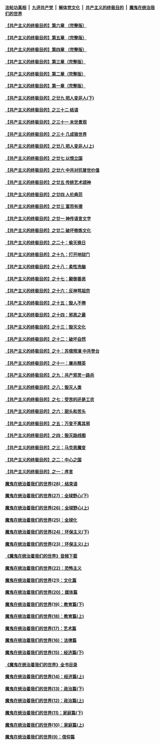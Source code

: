 ####  [法轮功真相](../../../../basic/blob/master/README.md?t=04190901) &nbsp;|&nbsp; [九评共产党](../../../../9ping.md/blob/master/README.md?t=04190901) &nbsp;|&nbsp; [解体党文化](../../../../jtdwh.md/blob/master/README.md?t=04190901)  &nbsp;|&nbsp; [共产主义的终极目的](../../../../gczydzjmd.md/blob/master/README.md?t=04190901) &nbsp;|&nbsp; [魔鬼在统治我们的世界](../../../../mgztzwmdsj.md/blob/master/README.md?t=04190901) 

#### [【共产主义的终极目的】第六章 （完整版）](../pages/nsc422/n11428913.md?t=04190901) 

#### [【共产主义的终极目的】第五章 （完整版）](../pages/nsc422/n11428912.md?t=04190901) 

#### [【共产主义的终极目的】第四章 （完整版）](../pages/nsc422/n11428907.md?t=04190901) 

#### [【共产主义的终极目的】第三章（完整版）](../pages/nsc422/n11428848.md?t=04190901) 

#### [【共产主义的终极目的】第二章（完整版）](../pages/nsc422/n11428831.md?t=04190901) 

#### [【共产主义的终极目的】第一章（完整版）](../pages/nsc422/n11417651.md?t=04190901) 

#### [【共产主义的终极目的】之廿九 把人变非人(下)](../pages/nsc422/n11344140.md?t=04190901) 

#### [【共产主义的终极目的】之三十二 结语](../pages/nsc422/n11360535.md?t=04190901) 

#### [【共产主义的终极目的】之三十一 末世景观](../pages/nsc422/n11351129.md?t=04190901) 

#### [【共产主义的终极目的】之三十 几成狼世界](../pages/nsc422/n11348280.md?t=04190901) 

#### [【共产主义的终极目的】之廿八 把人变非人(上)](../pages/nsc422/n11340492.md?t=04190901) 

#### [【共产主义的终极目的】之廿七 以恨立国](../pages/nsc422/n11336944.md?t=04190901) 

#### [【共产主义的终极目的】之廿六 中共对抗普世价值](../pages/nsc422/n11324785.md?t=04190901) 

#### [【共产主义的终极目的】之廿五 传统艺术颂神](../pages/nsc422/n11296396.md?t=04190901) 

#### [【共产主义的终极目的】之廿四 人伦典范](../pages/nsc422/n11296397.md?t=04190901) 

#### [【共产主义的终极目的】之廿三 富而有德](../pages/nsc422/n11283598.md?t=04190901) 

#### [【共产主义的终极目的】之廿一 神传语言文字](../pages/nsc422/n11263265.md?t=04190901) 

#### [【共产主义的终极目的】之廿二 破坏修炼文化](../pages/nsc422/n11245728.md?t=04190901) 

#### [【共产主义的终极目的】之二十：偷天换日](../pages/nsc422/n11238846.md?t=04190901) 

#### [【共产主义的终极目的】之十九：打开地狱门](../pages/nsc422/n11206376.md?t=04190901) 

#### [【共产主义的终极目的】之十八：柔性洗脑](../pages/nsc422/n11199994.md?t=04190901) 

#### [【共产主义的终极目的】之十七：颠倒善恶](../pages/nsc422/n11179782.md?t=04190901) 

#### [【共产主义的终极目的】之十六：反神骂祖宗](../pages/nsc422/n11166798.md?t=04190901) 

#### [【共产主义的终极目的】之十五：毁人不倦](../pages/nsc422/n11166792.md?t=04190901) 

#### [【共产主义的终极目的】之十四：邪恶之最](../pages/nsc422/n11150249.md?t=04190901) 

#### [【共产主义的终极目的】之十三：毁灭文化](../pages/nsc422/n11135227.md?t=04190901) 

#### [【共产主义的终极目的】之十二：破坏自然](../pages/nsc422/n11135214.md?t=04190901) 

#### [【共产主义的终极目的】之十：苏俄预演 中共登台](../pages/nsc422/n11118424.md?t=04190901) 

#### [【共产主义的终极目的】之十一：屠杀精英](../pages/nsc422/n11118442.md?t=04190901) 

#### [【共产主义的终极目的】之九：共产邪灵一路杀](../pages/nsc422/n11114139.md?t=04190901) 

#### [【共产主义的终极目的】之八：毁灭人类](../pages/nsc422/n11108503.md?t=04190901) 

#### [【共产主义的终极目的】之七：受苦的还是工农](../pages/nsc422/n11101809.md?t=04190901) 

#### [【共产主义的终极目的】之六：甜头和苦头](../pages/nsc422/n11096971.md?t=04190901) 

#### [【共产主义的终极目的】之五：万变不离其邪](../pages/nsc422/n11091285.md?t=04190901) 

#### [【共产主义的终极目的】之四：毁灭路线图](../pages/nsc422/n11086284.md?t=04190901) 

#### [【共产主义的终极目的】之三：马克思魔变](../pages/nsc422/n11061941.md?t=04190901) 

#### [【共产主义的终极目的】之二：中心之国](../pages/nsc422/n11047728.md?t=04190901) 

#### [【共产主义的终极目的】之一：序言](../pages/nsc422/n11086077.md?t=04190901) 

#### [魔鬼在统治着我们的世界(28)：结束语](../pages/nsc422/n10936246.md?t=04190901) 

#### [魔鬼在统治着我们的世界(27)：全球野心(下)](../pages/nsc422/n10928319.md?t=04190901) 

#### [魔鬼在统治着我们的世界(26)：全球野心(上)](../pages/nsc422/n10900318.md?t=04190901) 

#### [魔鬼在统治着我们的世界(25)：全球化](../pages/nsc422/n10788205.md?t=04190901) 

#### [魔鬼在统治着我们的世界(24)：环保主义(下)](../pages/nsc422/n10695307.md?t=04190901) 

#### [魔鬼在统治着我们的世界(23)：环保主义(上)](../pages/nsc422/n10688613.md?t=04190901) 

#### [《魔鬼在统治着我们的世界》音频下载](../pages/nsc422/n10635553.md?t=04190901) 

#### [魔鬼在统治着我们的世界(22)：恐怖主义](../pages/nsc422/n10614727.md?t=04190901) 

#### [魔鬼在统治着我们的世界(21)：文化篇](../pages/nsc422/n10597706.md?t=04190901) 

#### [魔鬼在统治着我们的世界(20)：媒体篇](../pages/nsc422/n10586579.md?t=04190901) 

#### [魔鬼在统治着我们的世界(19)：教育篇(下)](../pages/nsc422/n10564808.md?t=04190901) 

#### [魔鬼在统治着我们的世界(18)：教育篇(上)](../pages/nsc422/n10526970.md?t=04190901) 

#### [魔鬼在统治着我们的世界(17)：艺术篇](../pages/nsc422/n10499093.md?t=04190901) 

#### [魔鬼在统治着我们的世界(16)：法律篇](../pages/nsc422/n10485969.md?t=04190901) 

#### [魔鬼在统治着我们的世界(15)：经济篇(下)](../pages/nsc422/n10469975.md?t=04190901) 

#### [《魔鬼在统治着我们的世界》全书目录](../pages/nsc422/n10464261.md?t=04190901) 

#### [魔鬼在统治着我们的世界(14)：经济篇(上)](../pages/nsc422/n10457370.md?t=04190901) 

#### [魔鬼在统治着我们的世界(13)：政治篇(下)](../pages/nsc422/n10448270.md?t=04190901) 

#### [魔鬼在统治着我们的世界(12)：政治篇(上)](../pages/nsc422/n10444576.md?t=04190901) 

#### [魔鬼在统治着我们的世界(11)：家庭篇(下)](../pages/nsc422/n10440961.md?t=04190901) 

#### [魔鬼在统治着我们的世界(10)：家庭篇(上)](../pages/nsc422/n10435448.md?t=04190901) 

#### [魔鬼在统治着我们的世界(9)：信仰篇](../pages/nsc422/n10432159.md?t=04190901) 

